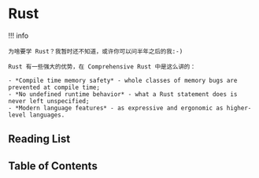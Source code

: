 # Rust

!!! info 
    
    为啥要学 Rust？我暂时还不知道，或许你可以问半年之后的我:-)

    Rust 有一些强大的优势，在 Comprehensive Rust 中是这么讲的：

    - *Compile time memory safety* - whole classes of memory bugs are prevented at compile time;
    - *No undefined runtime behavior* - what a Rust statement does is never left unspecified;
    - *Modern language features* - as expressive and ergonomic as higher-level languages.

## Reading List

## Table of Contents


